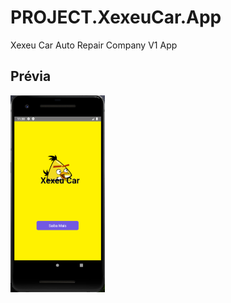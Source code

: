 # PROJECT.XexeuCar.App
Xexeu Car Auto Repair Company  V1 App

## Prévia
<img src="/app/assets/img/previa1.PNG" width="30%">